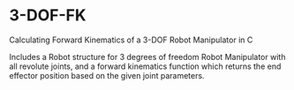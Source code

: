 # 3-DOF-FK
Calculating Forward Kinematics of a 3-DOF Robot Manipulator in C 

Includes a Robot structure for 3 degrees of freedom Robot Manipulator with all revolute joints, and a forward kinematics function which returns the end effector position based on the given joint parameters.
